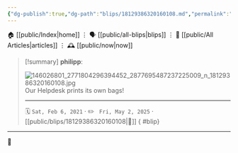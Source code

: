 ```yaml
---
{"dg-publish":true,"dg-path":"blips/18129386320160108.md","permalink":"/blips/18129386320160108/","title":"philipp on instagram @ 2021-02-06"}
---
```



<div class="transclusion internal-embed is-loaded"><div class="markdown-embed">




🏠 [[public/Index\|home]]  ⋮ 🗣️ [[public/all-blips\|blips]] ⋮  📝 [[public/All Articles\|articles]]  ⋮ 🕰️ [[public/now\|now]]


</div></div>


> [!summary] **philipp**:
>
> ![146026801_2771804296394452_2877695487237225009_n_18129386320160108.jpg](/img/user/attachments/146026801_2771804296394452_2877695487237225009_n_18129386320160108.jpg)
> Our Helpdesk prints its own bags!
> - - -
>
> 🗓️ <code>Sat, Feb 6, 2021</code>  · ✏️ <code> Fri, May 2, 2025</code>  · [[public/blips/18129386320160108\|🔗]]
{ #blip}


- - -

 👾
